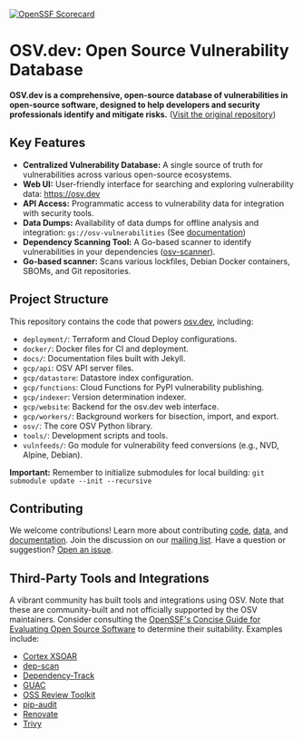 [![OpenSSF Scorecard](https://api.securityscorecards.dev/projects/github.com/google/osv.dev/badge)](https://scorecard.dev/viewer/?uri=github.com/google/osv.dev)

# OSV.dev: Open Source Vulnerability Database

**OSV.dev is a comprehensive, open-source database of vulnerabilities in open-source software, designed to help developers and security professionals identify and mitigate risks.**  ([Visit the original repository](https://github.com/google/osv.dev))

## Key Features

*   **Centralized Vulnerability Database:**  A single source of truth for vulnerabilities across various open-source ecosystems.
*   **Web UI:** User-friendly interface for searching and exploring vulnerability data: <https://osv.dev>
*   **API Access:**  Programmatic access to vulnerability data for integration with security tools.
*   **Data Dumps:** Availability of data dumps for offline analysis and integration:  `gs://osv-vulnerabilities` (See [documentation](https://google.github.io/osv.dev/data/#data-dumps))
*   **Dependency Scanning Tool:** A Go-based scanner to identify vulnerabilities in your dependencies ([osv-scanner](https://github.com/google/osv-scanner)).
*   **Go-based scanner:**  Scans various lockfiles, Debian Docker containers, SBOMs, and Git repositories.

## Project Structure

This repository contains the code that powers [osv.dev](https://osv.dev), including:

*   `deployment/`:  Terraform and Cloud Deploy configurations.
*   `docker/`:  Docker files for CI and deployment.
*   `docs/`:  Documentation files built with Jekyll.
*   `gcp/api`:  OSV API server files.
*   `gcp/datastore`: Datastore index configuration.
*   `gcp/functions`: Cloud Functions for PyPI vulnerability publishing.
*   `gcp/indexer`: Version determination indexer.
*   `gcp/website`:  Backend for the osv.dev web interface.
*   `gcp/workers/`:  Background workers for bisection, import, and export.
*   `osv/`:  The core OSV Python library.
*   `tools/`:  Development scripts and tools.
*   `vulnfeeds/`:  Go module for vulnerability feed conversions (e.g., NVD, Alpine, Debian).

**Important:**  Remember to initialize submodules for local building: `git submodule update --init --recursive`

## Contributing

We welcome contributions! Learn more about contributing [code](CONTRIBUTING.md#contributing-code), [data](CONTRIBUTING.md#contributing-data), and [documentation](CONTRIBUTING.md#contributing-documentation).
Join the discussion on our [mailing list](https://groups.google.com/g/osv-discuss).  Have a question or suggestion?  [Open an issue](https://github.com/google/osv.dev/issues).

## Third-Party Tools and Integrations

A vibrant community has built tools and integrations using OSV.  Note that these are community-built and not officially supported by the OSV maintainers.  Consider consulting the [OpenSSF's Concise Guide for Evaluating Open Source Software](https://best.openssf.org/Concise-Guide-for-Evaluating-Open-Source-Software) to determine their suitability.  Examples include:

*   [Cortex XSOAR](https://github.com/demisto/content)
*   [dep-scan](https://github.com/AppThreat/dep-scan)
*   [Dependency-Track](https://github.com/DependencyTrack/dependency-track)
*   [GUAC](https://github.com/guacsec/guac)
*   [OSS Review Toolkit](https://github.com/oss-review-toolkit/ort)
*   [pip-audit](https://github.com/pypa/pip-audit)
*   [Renovate](https://github.com/renovatebot/renovate)
*   [Trivy](https://github.com/aquasecurity/trivy)